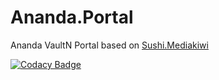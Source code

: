 # Ananda.Portal
Ananda VaultN Portal based on [Sushi.Mediakiwi](https://github.com/Supershift/Sushi.Mediakiwi)

[![Codacy Badge](https://app.codacy.com/project/badge/Grade/a5c4b325b4f5411f81cf84319fc6a1b5)](https://www.codacy.com?utm_source=github.com&amp;utm_medium=referral&amp;utm_content=Supershift/Ananda.Portal&amp;utm_campaign=Badge_Grade)
